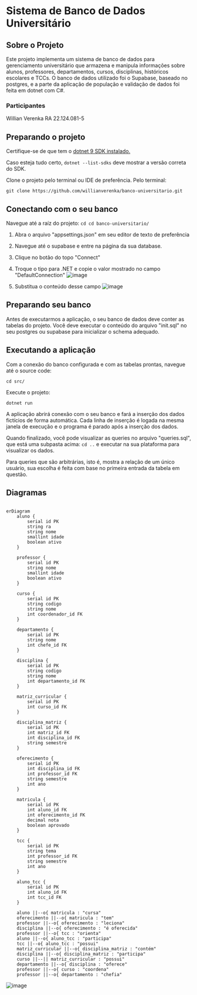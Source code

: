 # Sistema de Banco de Dados Universitário

## Sobre o Projeto

Este projeto implementa um sistema de banco de dados para gerenciamento universitário que armazena e manipula informações sobre alunos, professores, departamentos, cursos, disciplinas, históricos escolares e TCCs. O banco de dados utilizado foi o Supabase, baseado no postgres, e a parte da aplicação de população e validação de dados foi feita em dotnet com C#.

### Participantes

Willian Verenka RA 22.124.081-5

## Preparando o projeto
Certifique-se de que tem o [dotnet 9 SDK instalado.](https://dotnet.microsoft.com/pt-br/download/dotnet/9.0)

Caso esteja tudo certo, `dotnet --list-sdks` deve mostrar a versão correta do SDK.

Clone o projeto pelo terminal ou IDE de preferência. Pelo terminal:

`git clone https://github.com/willianverenka/banco-universitario.git`

## Conectando com o seu banco

Navegue até a raíz do projeto:
`cd cd banco-universitario/`

1. Abra o arquivo "appsettings.json" em seu editor de texto de preferência
2. Navegue até o supabase e entre na página da sua database.
3. Clique no botão do topo "Connect"
4. Troque o tipo para .NET e copie o valor mostrado no campo "DefaultConnection"
   ![image](https://github.com/user-attachments/assets/056b00d2-2109-495a-9128-ea75317b29e7)

      


5. Substitua o conteúdo desse campo
![image](https://github.com/user-attachments/assets/d1419b48-c539-46af-8463-6b73a0f0d7eb)

## Preparando seu banco

Antes de executarmos a aplicação, o seu banco de dados deve conter as tabelas do projeto. Você deve executar o conteúdo do arquivo "init.sql" no seu postgres ou supabase para inicializar o schema adequado.

## Executando a aplicação

Com a conexão do banco configurada e com as tabelas prontas, navegue até o source code:

`cd src/`

Execute o projeto:

`dotnet run`

A aplicação abrirá conexão com o seu banco e fará a inserção dos dados fictícios de forma automática. Cada linha de inserção é logada na mesma janela de execução e o programa é parado após a inserção dos dados.

Quando finalizado, você pode visualizar as queries no arquivo "queries.sql", que está uma subpasta acima: `cd ..` e executar na sua plataforma para visualizar os dados. 


Para queries que são arbitrárias, isto é, mostra a relação de um único usuário, sua escolha é feita com base no primeira entrada da tabela em questão.

## Diagramas

```mermaid

erDiagram
    aluno {
        serial id PK
        string ra
        string nome
        smallint idade
        boolean ativo
    }
    
    professor {
        serial id PK
        string nome
        smallint idade
        boolean ativo
    }
    
    curso {
        serial id PK
        string codigo
        string nome
        int coordenador_id FK
    }
    
    departamento {
        serial id PK
        string nome
        int chefe_id FK
    }
    
    disciplina {
        serial id PK
        string codigo
        string nome
        int departamento_id FK
    }
    
    matriz_curricular {
        serial id PK
        int curso_id FK
    }
    
    disciplina_matriz {
        serial id PK
        int matriz_id FK
        int disciplina_id FK
        string semestre
    }
    
    oferecimento {
        serial id PK
        int disciplina_id FK
        int professor_id FK
        string semestre
        int ano
    }
    
    matricula {
        serial id PK
        int aluno_id FK
        int oferecimento_id FK
        decimal nota
        boolean aprovado
    }
    
    tcc {
        serial id PK
        string tema
        int professor_id FK
        string semestre
        int ano
    }
    
    aluno_tcc {
        serial id PK
        int aluno_id FK
        int tcc_id FK
    }
    
    aluno ||--o{ matricula : "cursa"
    oferecimento ||--o{ matricula : "tem"
    professor ||--o{ oferecimento : "leciona"
    disciplina ||--o{ oferecimento : "é oferecida"
    professor ||--o{ tcc : "orienta"
    aluno ||--o{ aluno_tcc : "participa"
    tcc ||--o{ aluno_tcc : "possui"
    matriz_curricular ||--o{ disciplina_matriz : "contém"
    disciplina ||--o{ disciplina_matriz : "participa"
    curso ||--|| matriz_curricular : "possui"
    departamento ||--o{ disciplina : "oferece"
    professor ||--o{ curso : "coordena"
    professor ||--o{ departamento : "chefia"
```

![image](https://github.com/user-attachments/assets/b0e4d00e-fc59-4898-b1ce-29a28fd91cf9)


